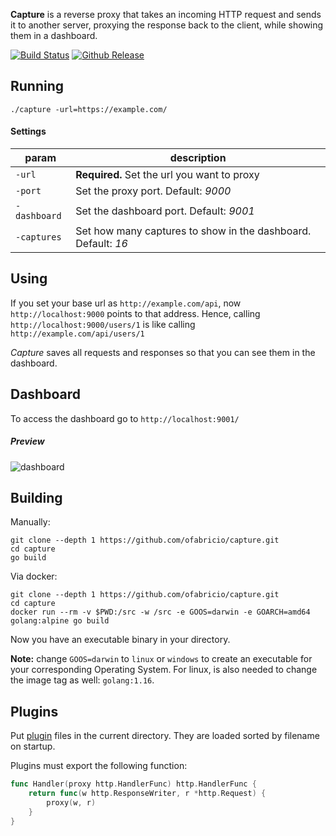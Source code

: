 
**Capture** is a reverse proxy that takes an incoming HTTP request and sends it to another server,
proxying the response back to the client, while showing them in a dashboard.

[![Build Status](https://github.com/ofabricio/capture/workflows/build/badge.svg)](https://github.com/ofabricio/capture/actions?query=workflow%3Abuild)
[![Github Release](https://img.shields.io/github/release/ofabricio/capture.svg)](https://github.com/ofabricio/capture/releases)


## Running

    ./capture -url=https://example.com/


#### Settings

| param        | description |
|--------------|-------------|
| `-url`       | **Required.** Set the url you want to proxy |
| `-port`      | Set the proxy port. Default: *9000* |
| `-dashboard` | Set the dashboard port. Default: *9001* |
| `-captures`  | Set how many captures to show in the dashboard. Default: *16* |


## Using

If you set your base url as `http://example.com/api`, now `http://localhost:9000` points to that
address. Hence, calling `http://localhost:9000/users/1` is like calling `http://example.com/api/users/1`

*Capture* saves all requests and responses so that you can see them in the dashboard.


## Dashboard

To access the dashboard go to `http://localhost:9001/`

##### Preview

![dashboard](https://i.imgur.com/4yOSWFn.png)


## Building

Manually:

    git clone --depth 1 https://github.com/ofabricio/capture.git
    cd capture
    go build

Via docker:

    git clone --depth 1 https://github.com/ofabricio/capture.git
    cd capture
    docker run --rm -v $PWD:/src -w /src -e GOOS=darwin -e GOARCH=amd64 golang:alpine go build

Now you have an executable binary in your directory.

**Note:** change `GOOS=darwin` to `linux` or `windows` to create an executable for your corresponding Operating System. For linux, is also needed to change the image tag as well: `golang:1.16`.

## Plugins

Put [plugin](https://golang.org/pkg/plugin/) files in the current directory.
They are loaded sorted by filename on startup.

Plugins must export the following function:

```go
func Handler(proxy http.HandlerFunc) http.HandlerFunc {
    return func(w http.ResponseWriter, r *http.Request) {
        proxy(w, r)
    }
}
```

